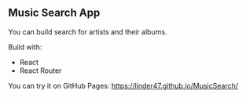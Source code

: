 
## Music Search App

You can build search for artists and their albums.

Build with:

- React
- React Router

You can try it on GitHub Pages: https://linder47.github.io/MusicSearch/
